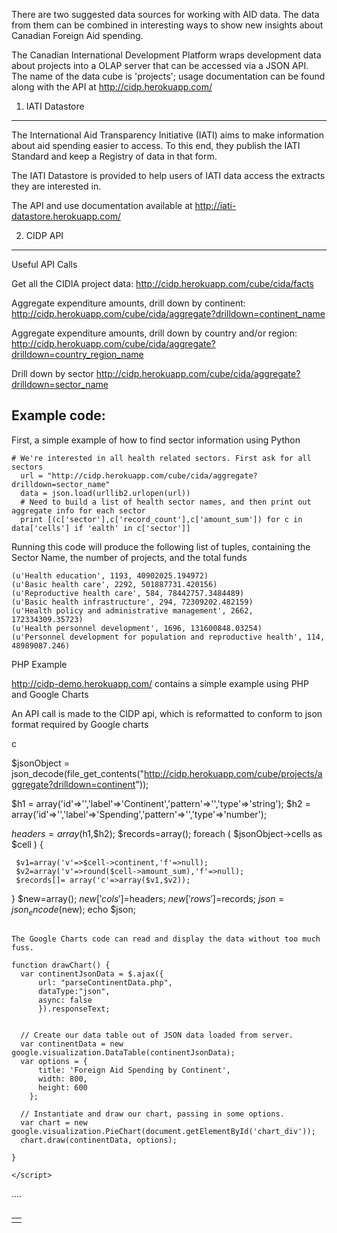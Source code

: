 There are two suggested data sources for working with AID data. The data from them can be combined in interesting ways to show new insights about Canadian Foreign Aid spending.



The Canadian International Development Platform wraps development data about projects into a OLAP server that can be accessed via a JSON API.  The name of the data cube is 'projects'; usage documentation can be found along with the API at http://cidp.herokuapp.com/

1. IATI Datastore
-----------------

The International Aid Transparency Initiative (IATI) aims to make information about aid spending easier to access. To this end, they publish the IATI Standard and keep a Registry of data in that form.

The IATI Datastore is provided to help users of IATI data access the extracts they are interested in.

The API and use documentation available at http://iati-datastore.herokuapp.com/

2. CIDP API
-----------
Useful API Calls

Get all the CIDIA project data: 
http://cidp.herokuapp.com/cube/cida/facts

Aggregate expenditure amounts, drill down by continent:
http://cidp.herokuapp.com/cube/cida/aggregate?drilldown=continent_name

Aggregate expenditure amounts, drill down by country and/or region:
http://cidp.herokuapp.com/cube/cida/aggregate?drilldown=country_region_name

Drill down by sector
http://cidp.herokuapp.com/cube/cida/aggregate?drilldown=sector_name


Example code:
------------

First, a simple example of how to find sector information using Python

```
# We're interested in all health related sectors. First ask for all sectors
  url = "http://cidp.herokuapp.com/cube/cida/aggregate?drilldown=sector_name"
  data = json.load(urllib2.urlopen(url))
  # Need to build a list of health sector names, and then print out aggregate info for each sector
  print [(c['sector'],c['record_count'],c['amount_sum']) for c in data['cells'] if 'ealth' in c['sector']]

```

Running this code will produce the following list of tuples, containing the Sector Name, the number of projects, and the total funds

```
(u'Health education', 1193, 40902025.194972)
(u'Basic health care', 2292, 501887731.420156)
(u'Reproductive health care', 584, 78442757.3484489)
(u'Basic health infrastructure', 294, 72309202.482159)
(u'Health policy and administrative management', 2662, 172334309.35723)
(u'Health personnel development', 1696, 131600848.03254)
(u'Personnel development for population and reproductive health', 114, 48989087.246)
```
PHP Example

http://cidp-demo.herokuapp.com/ contains a simple example using PHP and Google Charts

An API call is made to the CIDP api, which is reformatted to conform to json format required by Google charts

c

$jsonObject = json_decode(file_get_contents("http://cidp.herokuapp.com/cube/projects/aggregate?drilldown=continent"));


$h1	= array('id'=>'','label'=>'Continent','pattern'=>'','type'=>'string');
$h2 = array('id'=>'','label'=>'Spending','pattern'=>'','type'=>'number');

$headers=array($h1,$h2);
$records=array();
foreach ( $jsonObject->cells as $cell )
{

	 $v1=array('v'=>$cell->continent,'f'=>null);
   	 $v2=array('v'=>round($cell->amount_sum),'f'=>null);
	 $records[]= array('c'=>array($v1,$v2));
}
$new=array();
$new['cols']=$headers;
$new['rows']=$records;
$json = json_encode($new);
echo $json;

```

The Google Charts code can read and display the data without too much fuss.

```
      
    function drawChart() {
      var continentJsonData = $.ajax({
          url: "parseContinentData.php",
          dataType:"json",
          async: false
          }).responseText;

  
      // Create our data table out of JSON data loaded from server.
      var continentData = new google.visualization.DataTable(continentJsonData);
	  var options = {
          title: 'Foreign Aid Spending by Continent',
          width: 800, 
		  height: 600  
        };

      // Instantiate and draw our chart, passing in some options.
      var chart = new google.visualization.PieChart(document.getElementById('chart_div'));
      chart.draw(continentData, options);

    }

    </script>
  </head>

  <body>
    <!--Div that will hold the pie chart-->
    <table>
		<tr><td><div id="chart_div"></div></td></tr>
		....
		
```
